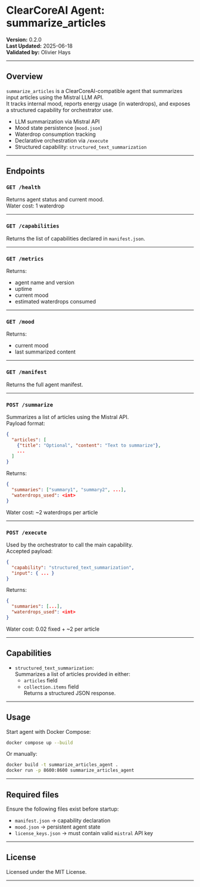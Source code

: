 # ClearCoreAI Agent: summarize_articles

**Version:** 0.2.0  
**Last Updated:** 2025-06-18  
**Validated by:** Olivier Hays  

---

## Overview

`summarize_articles` is a ClearCoreAI-compatible agent that summarizes input articles using the Mistral LLM API.  
It tracks internal mood, reports energy usage (in waterdrops), and exposes a structured capability for orchestrator use.

- LLM summarization via Mistral API  
- Mood state persistence (`mood.json`)  
- Waterdrop consumption tracking  
- Declarative orchestration via `/execute`  
- Structured capability: `structured_text_summarization`

---

## Endpoints

### `GET /health`

Returns agent status and current mood.  
Water cost: 1 waterdrop

---

### `GET /capabilities`

Returns the list of capabilities declared in `manifest.json`.

---

### `GET /metrics`

Returns:

- agent name and version  
- uptime  
- current mood  
- estimated waterdrops consumed

---

### `GET /mood`

Returns:

- current mood  
- last summarized content

---

### `GET /manifest`

Returns the full agent manifest.

---

### `POST /summarize`

Summarizes a list of articles using the Mistral API.  
Payload format:

```json
{
  "articles": [
    {"title": "Optional", "content": "Text to summarize"},
    ...
  ]
}
```

Returns:

```json
{
  "summaries": ["summary1", "summary2", ...],
  "waterdrops_used": <int>
}
```

Water cost: ~2 waterdrops per article

---

### `POST /execute`

Used by the orchestrator to call the main capability.  
Accepted payload:

```json
{
  "capability": "structured_text_summarization",
  "input": { ... }
}
```

Returns:

```json
{
  "summaries": [...],
  "waterdrops_used": <int>
}
```

Water cost: 0.02 fixed + ~2 per article

---

## Capabilities

- `structured_text_summarization`:  
  Summarizes a list of articles provided in either:
  - `articles` field  
  - `collection.items` field  
  Returns a structured JSON response.

---

## Usage

Start agent with Docker Compose:

```bash
docker compose up --build
```

Or manually:

```bash
docker build -t summarize_articles_agent .
docker run -p 8600:8600 summarize_articles_agent
```

---

## Required files

Ensure the following files exist before startup:

- `manifest.json` → capability declaration  
- `mood.json` → persistent agent state  
- `license_keys.json` → must contain valid `mistral` API key  

---

## License

Licensed under the MIT License.

---
